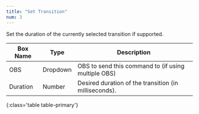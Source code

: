 ```yaml
---
title: "Set Transition"
num: 3
---
```


Set the duration of the currently selected transition if supported.

| Box Name | Type | Description | 
|-------|--------|--------
|OBS|Dropdown|OBS to send this command to (if using multiple OBS)|
|Duration|	Number|	Desired duration of the transition (in milliseconds).|
{:class='table table-primary'}









